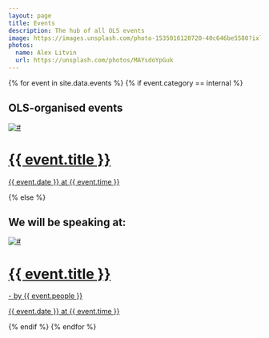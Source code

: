 ```yaml
---
layout: page
title: Events
description: The hub of all OLS events
image: https://images.unsplash.com/photo-1535016120720-40c646be5580?ixlib=rb-1.2.1&ixid=MnwxMjA3fDB8MHxwaG90by1wYWdlfHx8fGVufDB8fHx8&auto=format&fit=crop&w=1740&q=80
photos:
  name: Alex Litvin
  url: https://unsplash.com/photos/MAYsdoYpGuk
---
```


{% for event in site.data.events %}
    {% if event.category == internal %}
## OLS-organised events
<div class="container">
  <div class="columns">
    <div class="column is-one-third">
      <a href="#">
        <div class="card custom-card">
            <div class="card-content">
              <img src="#" class="image is-128x128" alt="#">
              <h1>{{ event.title }}</h1>
              <p>{{ event.date }} at {{ event.time }}</p>
            </div>
        </div>
      </a>
    </div>
  </div>
</div>
    {% else %}

## We will be speaking at:
<div class="container">
  <div class="columns">
    <div class="column is-one-third">
      <a href="#">
        <div class="card custom-card">
            <div class="card-content">
              <img src="#" class="image is-128x128" alt="#">
              <h1>{{ event.title }}</h1>
              <p>- by {{ event.people }}</p>
              <p>{{ event.date }} at {{ event.time }}</p>
            </div>
        </div>
      </a>
    </div>
  </div>
</div>
    {% endif %}
{% endfor %}